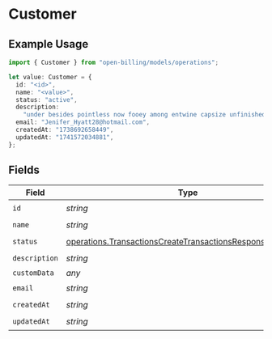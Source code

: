 # Customer

## Example Usage

```typescript
import { Customer } from "open-billing/models/operations";

let value: Customer = {
  id: "<id>",
  name: "<value>",
  status: "active",
  description:
    "under besides pointless now fooey among entwine capsize unfinished",
  email: "Jenifer_Hyatt28@hotmail.com",
  createdAt: "1738692658449",
  updatedAt: "1741572034881",
};
```

## Fields

| Field                                                                                                                                    | Type                                                                                                                                     | Required                                                                                                                                 | Description                                                                                                                              |
| ---------------------------------------------------------------------------------------------------------------------------------------- | ---------------------------------------------------------------------------------------------------------------------------------------- | ---------------------------------------------------------------------------------------------------------------------------------------- | ---------------------------------------------------------------------------------------------------------------------------------------- |
| `id`                                                                                                                                     | *string*                                                                                                                                 | :heavy_check_mark:                                                                                                                       | N/A                                                                                                                                      |
| `name`                                                                                                                                   | *string*                                                                                                                                 | :heavy_check_mark:                                                                                                                       | N/A                                                                                                                                      |
| `status`                                                                                                                                 | [operations.TransactionsCreateTransactionsResponse200Status](../../models/operations/transactionscreatetransactionsresponse200status.md) | :heavy_check_mark:                                                                                                                       | N/A                                                                                                                                      |
| `description`                                                                                                                            | *string*                                                                                                                                 | :heavy_check_mark:                                                                                                                       | N/A                                                                                                                                      |
| `customData`                                                                                                                             | *any*                                                                                                                                    | :heavy_minus_sign:                                                                                                                       | N/A                                                                                                                                      |
| `email`                                                                                                                                  | *string*                                                                                                                                 | :heavy_check_mark:                                                                                                                       | N/A                                                                                                                                      |
| `createdAt`                                                                                                                              | *string*                                                                                                                                 | :heavy_check_mark:                                                                                                                       | N/A                                                                                                                                      |
| `updatedAt`                                                                                                                              | *string*                                                                                                                                 | :heavy_check_mark:                                                                                                                       | N/A                                                                                                                                      |